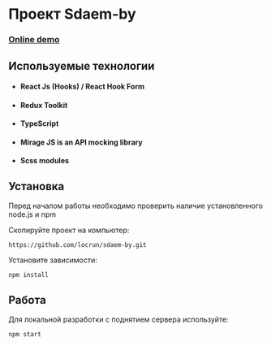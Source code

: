 # Проект Sdaem-by

### [Online demo](https://sdaem-by-one.vercel.app/)

## Используемые технологии
* #### React Js (Hooks) /  React Hook Form
* #### Redux Toolkit
* #### TypeScript
* #### Mirage JS is an API mocking library
* #### Scss modules
## Установка 
Перед началом работы необходимо проверить наличие установленного node.js и npm

Скопируйте проект на компьютер: 

```
https://github.com/locrun/sdaem-by.git
```
Установите зависимости:

```
npm install
```

## Работа
Для локальной разработки с поднятием сервера используйте:
```
npm start
```
